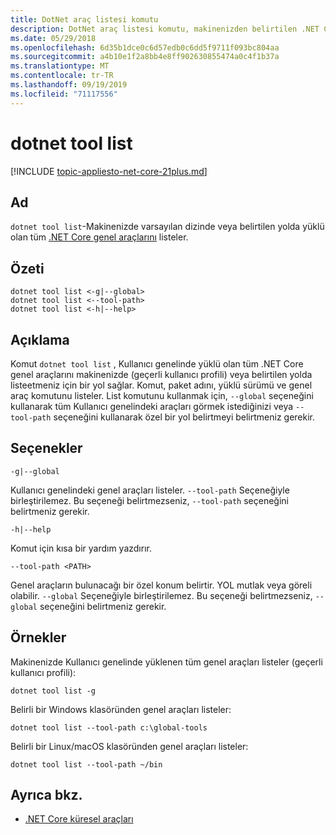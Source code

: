 ```yaml
---
title: DotNet araç listesi komutu
description: DotNet araç listesi komutu, makinenizden belirtilen .NET Core küresel aracını listeler.
ms.date: 05/29/2018
ms.openlocfilehash: 6d35b1dce0c6d57edb0c6dd5f9711f093bc804aa
ms.sourcegitcommit: a4b10e1f2a8bb4e8ff902630855474a0c4f1b37a
ms.translationtype: MT
ms.contentlocale: tr-TR
ms.lasthandoff: 09/19/2019
ms.locfileid: "71117556"
---
```

# <a name="dotnet-tool-list"></a>dotnet tool list

[!INCLUDE [topic-appliesto-net-core-21plus.md](../../../includes/topic-appliesto-net-core-21plus.md)]

## <a name="name"></a>Ad

`dotnet tool list`-Makinenizde varsayılan dizinde veya belirtilen yolda yüklü olan tüm [.NET Core genel araçlarını](global-tools.md) listeler.

## <a name="synopsis"></a>Özeti

```dotnetcli
dotnet tool list <-g|--global>
dotnet tool list <--tool-path>
dotnet tool list <-h|--help>
```

## <a name="description"></a>Açıklama

Komut `dotnet tool list` , Kullanıcı genelinde yüklü olan tüm .NET Core genel araçlarını makinenizde (geçerli kullanıcı profili) veya belirtilen yolda listeetmeniz için bir yol sağlar. Komut, paket adını, yüklü sürümü ve genel araç komutunu listeler. List komutunu kullanmak için, `--global` seçeneğini kullanarak tüm Kullanıcı genelindeki araçları görmek istediğinizi veya `--tool-path` seçeneğini kullanarak özel bir yol belirtmeyi belirtmeniz gerekir.

## <a name="options"></a>Seçenekler

`-g|--global`

Kullanıcı genelindeki genel araçları listeler. `--tool-path` Seçeneğiyle birleştirilemez. Bu seçeneği belirtmezseniz, `--tool-path` seçeneğini belirtmeniz gerekir.

`-h|--help`

Komut için kısa bir yardım yazdırır.

`--tool-path <PATH>`

Genel araçların bulunacağı bir özel konum belirtir. YOL mutlak veya göreli olabilir. `--global` Seçeneğiyle birleştirilemez. Bu seçeneği belirtmezseniz, `--global` seçeneğini belirtmeniz gerekir.

## <a name="examples"></a>Örnekler

Makinenizde Kullanıcı genelinde yüklenen tüm genel araçları listeler (geçerli kullanıcı profili):

`dotnet tool list -g`

Belirli bir Windows klasöründen genel araçları listeler:

`dotnet tool list --tool-path c:\global-tools`

Belirli bir Linux/macOS klasöründen genel araçları listeler:

`dotnet tool list --tool-path ~/bin`

## <a name="see-also"></a>Ayrıca bkz.

- [.NET Core küresel araçları](global-tools.md)

